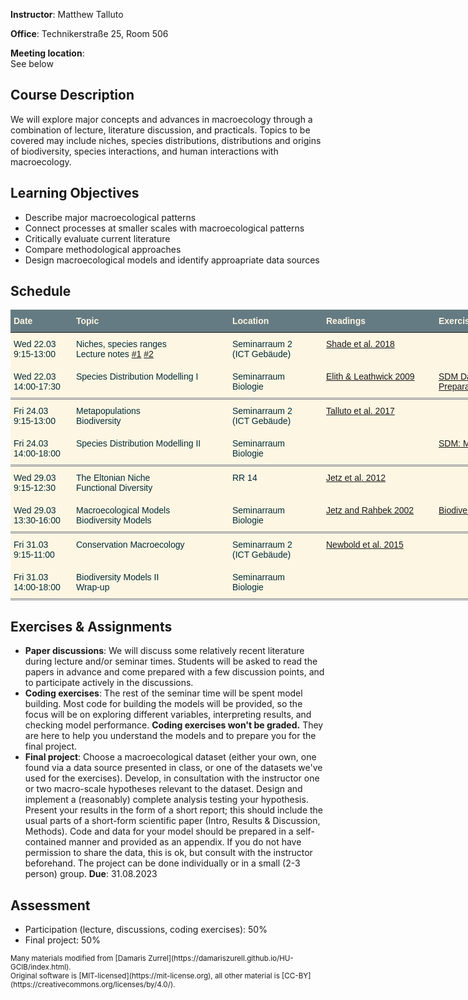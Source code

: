 **Instructor**: Matthew Talluto

**Office**: Technikerstraße 25, Room 506

**Meeting location**:  
See below

## Course Description
We will explore major concepts and advances in macroecology through a combination of lecture, literature discussion, and practicals. Topics to be covered may include niches, species distributions, distributions and origins of biodiversity, species interactions, and human interactions with macroecology.

## Learning Objectives
* Describe major macroecological patterns
* Connect processes at smaller scales with macroecological patterns
* Critically evaluate current literature
* Compare methodological approaches
* Design macroecological models and identify approapriate data sources 

## Schedule

<style type="text/css">
.tg  {border-collapse:collapse;border-color:#93a1a1;border-spacing:0;}
.tg td{background-color:#fdf6e3;border-color:#93a1a1;border-style:solid;border-width:0px;color:#002b36;
  font-family:Arial, sans-serif;font-size:14px;overflow:hidden;padding:10px 5px;word-break:normal;}
.tg th{background-color:#657b83;border-color:#93a1a1;border-style:solid;border-width:0px;color:#fdf6e3;
  font-family:Arial, sans-serif;font-size:14px;font-weight:normal;overflow:hidden;padding:10px 5px;word-break:normal;}
.tg .tg-fymr{border-color:inherit;font-weight:bold;text-align:left;vertical-align:top}
.tg .tg-0pky{border-color:inherit;text-align:left;vertical-align:top}
</style>
<table class="tg" style="undefined;table-layout: fixed; width: 840px">
<colgroup>
<col style="width: 100px">
<col style="width: 250px">
<col style="width: 150px">
<col style="width: 180px">
<col style="width: 150px">
</colgroup>
<thead>
  <tr>
    <th class="tg-fymr">Date</th>
    <th class="tg-fymr">Topic</th>
    <th class="tg-fymr">Location</th>
    <th class="tg-fymr">Readings</th>
    <th class="tg-0pky"><span style="font-weight:bold">Exercises</span></th>
  </tr>
</thead>
<tbody>
  <tr>
    <td class="tg-0pky">Wed 22.03<br>9:15-13:00</td>
    <td class="tg-0pky">Niches, species ranges<br/>Lecture notes <a href="https://fileshare.uibk.ac.at/f/1545d34b2dc046109178/?dl=1">#1</a> <a href="https://fileshare.uibk.ac.at/f/7cbecde9b0614eb68100/?dl=1">#2</a></td>
    <td class="tg-0pky">Seminarraum 2<br/>(ICT Geb&auml;ude)</td>
    <td class="tg-0pky"><a href="https://www.cell.com/trends/ecology-evolution/fulltext/S0169-5347(18)30186-1">Shade et al. 2018</a></td>
    <td class="tg-0pky"></td>
  </tr>
 <tr style="border-bottom: double gray">
    <td class="tg-0pky">Wed 22.03<br>14:00-17:30</td>
    <td class="tg-0pky">Species Distribution Modelling I</td>
    <td class="tg-0pky">Seminarraum<br/>Biologie</td>
    <td class="tg-0pky"><a href="https://www.annualreviews.org/doi/full/10.1146/annurev.ecolsys.110308.120159">Elith & Leathwick 2009</a></td>
    <td class="tg-0pky"><a href="sdm_prep.html">SDM Data Preparation</a></td>
  </tr> 
  
  <tr>
    <td class="tg-0pky">Fri 24.03<br>9:15-13:00</td>
    <td class="tg-0pky">Metapopulations<br>Biodiversity</td>
    <td class="tg-0pky">Seminarraum 2<br/>(ICT Geb&auml;ude)</td>
    <td class="tg-0pky"><a href="https://www.nature.com/articles/s41559-017-0182">Talluto et al. 2017</a></td>
    <td class="tg-0pky"></td>
  </tr>
<tr style="border-bottom: double gray">
    <td class="tg-0pky">Fri 24.03<br>14:00-18:00</td>
    <td class="tg-0pky">Species Distribution Modelling II</td>
    <td class="tg-0pky">Seminarraum<br/>Biologie</td>
    <td class="tg-0pky"></td>
    <td class="tg-0pky"><a href="sdm.html">SDM: Modelling</a></td>
  </tr>
  
  <tr>
    <td class="tg-0pky">Wed 29.03<br>9:15-12:30</td>
   <td class="tg-0pky">The Eltonian Niche<br>Functional Diversity</td>
    <td class="tg-0pky">RR 14</td>
    <td class="tg-0pky"><a href="https://www.nature.com/articles/nature11631">Jetz et al. 2012</a></td>
    <td class="tg-0pky"></td>
  </tr>
<tr style="border-bottom: double gray">
    <td class="tg-0pky">Wed 29.03<br>13:30-16:00</td>
    <td class="tg-0pky">Macroecological Models<br>Biodiversity Models</td>
    <td class="tg-0pky">Seminarraum<br/>Biologie</td>
    <td class="tg-0pky"><a href="https://science.sciencemag.org/content/297/5586/1548.abstract">Jetz and Rahbek 2002</a></td>
    <td class="tg-0pky"><a href="biodiversity.html">Biodiversity Modelling</a></td>  
 </tr>

  <tr>
    <td class="tg-0pky">Fri 31.03<br>9:15-11:00</td>
    <td class="tg-0pky">Conservation Macroecology</td>
    <td class="tg-0pky">Seminarraum 2<br/>(ICT Geb&auml;ude)</td>
    <td class="tg-0pky"><a href="https://www.nature.com/articles/nature14324/briefing/signup/?origin=Nature&originReferralPoint=EmailBanner">Newbold et al. 2015</a></td>
    <td class="tg-0pky"></td>
  </tr>
<tr style="border-bottom: double gray">
    <td class="tg-0pky">Fri 31.03<br>14:00-18:00</td>
    <td class="tg-0pky">Biodiversity Models II<br/>Wrap-up</td>
    <td class="tg-0pky">Seminarraum<br/>Biologie</td>
    <td class="tg-0pky"></td>
    <td class="tg-0pky"></td>  
 </tr>
</tbody>
</table>


## Exercises & Assignments
* **Paper discussions**: We will discuss some relatively recent literature during lecture and/or seminar times. Students will be asked to read the papers in advance and come prepared with a few discussion points, and to participate actively in the discussions.
* **Coding exercises**: The rest of the seminar time will be spent model building. Most code for building the models will be provided, so the focus will be on exploring different variables, interpreting results, and checking model performance. **Coding exercises won't be graded.** They are here to help you understand the models and to prepare you for the final project.
* **Final project**: Choose a macroecological dataset (either your own, one found via a data source presented in class, or one of the datasets we've used for the exercises). Develop, in consultation with the instructor one or two macro-scale hypotheses relevant to the dataset. Design and implement a (reasonably) complete analysis testing your hypothesis. Present your results in the form of a short report; this should include the usual parts of a short-form scientific paper (Intro, Results & Discussion, Methods). Code and data for your model should be prepared in a self-contained manner and provided as an appendix. If you do not have permission to share the data, this is ok, but consult with the instructor beforehand. The project can be done individually or in a small (2-3 person) group. **Due**: 31.08.2023

## Assessment
* Participation (lecture, discussions, coding exercises): 50%
* Final project: 50%


<small>
Many materials modified from [Damaris Zurrel](https://damariszurell.github.io/HU-GCIB/index.html). 
<br/> Original software is [MIT-licensed](https://mit-license.org), all other material is [CC-BY](https://creativecommons.org/licenses/by/4.0/).
</small>